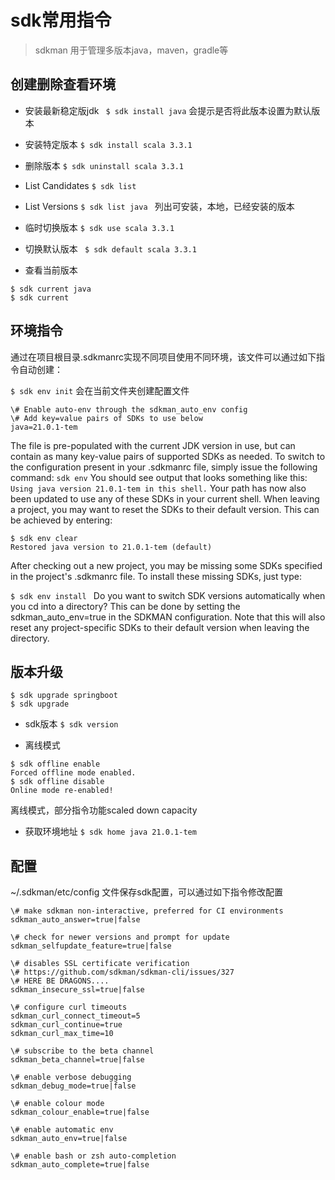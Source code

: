 # sdk常用指令

> sdkman 用于管理多版本java，maven，gradle等
 
## 创建删除查看环境
- 安装最新稳定版jdk
``` $ sdk install java```
会提示是否将此版本设置为默认版本

*  安装特定版本
```$ sdk install scala 3.3.1```

- 删除版本
```$ sdk uninstall scala 3.3.1 ```

* List Candidates
``` $ sdk list ```

- List Versions
```$ sdk list java ```
列出可安装，本地，已经安装的版本

* 临时切换版本
```$ sdk use scala 3.3.1```

- 切换默认版本
``` $ sdk default scala 3.3.1```

* 查看当前版本
```
$ sdk current java
$ sdk current
```

## 环境指令
通过在项目根目录.sdkmanrc实现不同项目使用不同环境，该文件可以通过如下指令自动创建：

```$ sdk env init```
会在当前文件夹创建配置文件
```
\# Enable auto-env through the sdkman_auto_env config
\# Add key=value pairs of SDKs to use below
java=21.0.1-tem
```
The file is pre-populated with the current JDK version in use, but can contain as many key-value pairs of supported SDKs as needed. To switch to the configuration present in your .sdkmanrc file, simply issue the following command:
```sdk env```
You should see output that looks something like this:
```Using java version 21.0.1-tem in this shell.```
Your path has now also been updated to use any of these SDKs in your current shell. When leaving a project, you may want to reset the SDKs to their default version. This can be achieved by entering:

```
$ sdk env clear
Restored java version to 21.0.1-tem (default)
```
                    
After checking out a new project, you may be missing some SDKs specified in the project's .sdkmanrc file. To install these missing SDKs, just type:

```$ sdk env install ``` 
Do you want to switch SDK versions automatically when you cd into a directory? This can be done by setting the sdkman_auto_env=true in the SDKMAN configuration. Note that this will also reset any project-specific SDKs to their default version when leaving the directory.

## 版本升级

``` 
$ sdk upgrade springboot
$ sdk upgrade
```

- sdk版本
```$ sdk version```
* 离线模式
```
$ sdk offline enable
Forced offline mode enabled.
$ sdk offline disable
Online mode re-enabled!
```
离线模式，部分指令功能scaled down capacity

- 获取环境地址
```$ sdk home java 21.0.1-tem```



## 配置
~/.sdkman/etc/config 文件保存sdk配置，可以通过如下指令修改配置

```
\# make sdkman non-interactive, preferred for CI environments
sdkman_auto_answer=true|false

\# check for newer versions and prompt for update
sdkman_selfupdate_feature=true|false

\# disables SSL certificate verification
\# https://github.com/sdkman/sdkman-cli/issues/327
\# HERE BE DRAGONS....
sdkman_insecure_ssl=true|false

\# configure curl timeouts
sdkman_curl_connect_timeout=5
sdkman_curl_continue=true
sdkman_curl_max_time=10

\# subscribe to the beta channel
sdkman_beta_channel=true|false

\# enable verbose debugging
sdkman_debug_mode=true|false

\# enable colour mode
sdkman_colour_enable=true|false

\# enable automatic env
sdkman_auto_env=true|false

\# enable bash or zsh auto-completion
sdkman_auto_complete=true|false
```